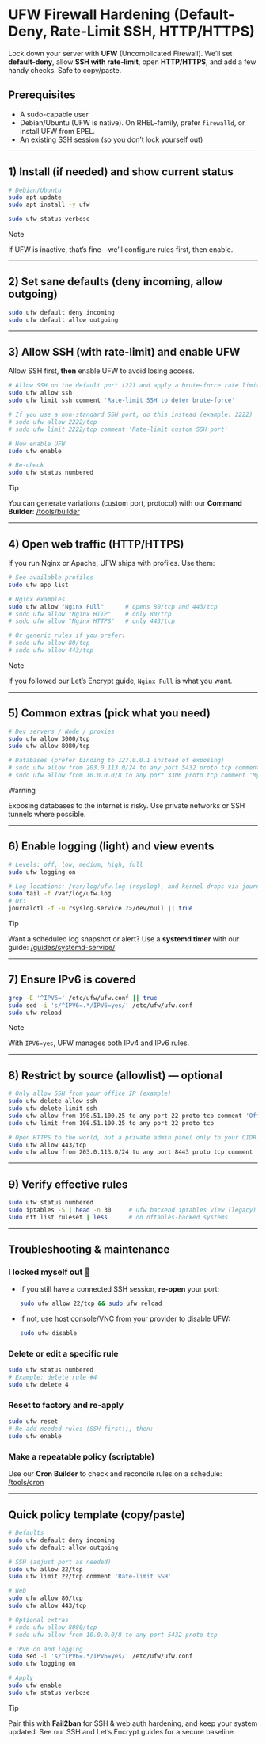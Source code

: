 # UFW Firewall Hardening (Default-Deny, Rate-Limit SSH, HTTP/HTTPS)

Lock down your server with **UFW** (Uncomplicated Firewall). We’ll set **default-deny**, allow **SSH with rate-limit**, open **HTTP/HTTPS**, and add a few handy checks. Safe to copy/paste.

## Prerequisites
- A sudo-capable user
- Debian/Ubuntu (UFW is native). On RHEL-family, prefer `firewalld`, or install UFW from EPEL.
- An existing SSH session (so you don’t lock yourself out)

---

## 1) Install (if needed) and show current status
```bash
# Debian/Ubuntu
sudo apt update
sudo apt install -y ufw

sudo ufw status verbose
```

> [!NOTE]
> If UFW is inactive, that’s fine—we’ll configure rules first, then enable.

---

## 2) Set sane defaults (deny incoming, allow outgoing)
```bash
sudo ufw default deny incoming
sudo ufw default allow outgoing
```

---

## 3) Allow SSH (with rate-limit) and enable UFW
Allow SSH first, **then** enable UFW to avoid losing access.

```bash
# Allow SSH on the default port (22) and apply a brute-force rate limit
sudo ufw allow ssh
sudo ufw limit ssh comment 'Rate-limit SSH to deter brute-force'

# If you use a non-standard SSH port, do this instead (example: 2222)
# sudo ufw allow 2222/tcp
# sudo ufw limit 2222/tcp comment 'Rate-limit custom SSH port'

# Now enable UFW
sudo ufw enable

# Re-check
sudo ufw status numbered
```

> [!TIP]
> You can generate variations (custom port, protocol) with our **Command Builder**: [/tools/builder](/tools/builder)

---

## 4) Open web traffic (HTTP/HTTPS)
If you run Nginx or Apache, UFW ships with profiles. Use them:

```bash
# See available profiles
sudo ufw app list

# Nginx examples
sudo ufw allow "Nginx Full"      # opens 80/tcp and 443/tcp
# sudo ufw allow "Nginx HTTP"    # only 80/tcp
# sudo ufw allow "Nginx HTTPS"   # only 443/tcp

# Or generic rules if you prefer:
# sudo ufw allow 80/tcp
# sudo ufw allow 443/tcp
```

> [!NOTE]
> If you followed our Let’s Encrypt guide, `Nginx Full` is what you want.

---

## 5) Common extras (pick what you need)
```bash
# Dev servers / Node / proxies
sudo ufw allow 3000/tcp
sudo ufw allow 8080/tcp

# Databases (prefer binding to 127.0.0.1 instead of exposing)
# sudo ufw allow from 203.0.113.0/24 to any port 5432 proto tcp comment 'PostgreSQL VPC only'
# sudo ufw allow from 10.0.0.0/8 to any port 3306 proto tcp comment 'MySQL internal'
```

> [!WARNING]
> Exposing databases to the internet is risky. Use private networks or SSH tunnels where possible.

---

## 6) Enable logging (light) and view events
```bash
# Levels: off, low, medium, high, full
sudo ufw logging on

# Log locations: /var/log/ufw.log (rsyslog), and kernel drops via journal
sudo tail -f /var/log/ufw.log
# Or:
journalctl -f -u rsyslog.service 2>/dev/null || true
```

> [!TIP]
> Want a scheduled log snapshot or alert? Use a **systemd timer** with our guide: [/guides/systemd-service/](/guides/systemd-service/)

---

## 7) Ensure IPv6 is covered
```bash
grep -E '^IPV6=' /etc/ufw/ufw.conf || true
sudo sed -i 's/^IPV6=.*/IPV6=yes/' /etc/ufw/ufw.conf
sudo ufw reload
```

> [!NOTE]
> With `IPV6=yes`, UFW manages both IPv4 and IPv6 rules.

---

## 8) Restrict by source (allowlist) — optional
```bash
# Only allow SSH from your office IP (example)
sudo ufw delete allow ssh
sudo ufw delete limit ssh
sudo ufw allow from 198.51.100.25 to any port 22 proto tcp comment 'Office SSH'
sudo ufw limit from 198.51.100.25 to any port 22 proto tcp

# Open HTTPS to the world, but a private admin panel only to your CIDR:
sudo ufw allow 443/tcp
sudo ufw allow from 203.0.113.0/24 to any port 8443 proto tcp comment 'Admin panel'
```

---

## 9) Verify effective rules
```bash
sudo ufw status numbered
sudo iptables -S | head -n 30     # ufw backend iptables view (legacy)
sudo nft list ruleset | less      # on nftables-backed systems
```

---

## Troubleshooting & maintenance

### I locked myself out 😬
- If you still have a connected SSH session, **re-open** your port:
  ```bash
  sudo ufw allow 22/tcp && sudo ufw reload
  ```
- If not, use host console/VNC from your provider to disable UFW:
  ```bash
  sudo ufw disable
  ```

### Delete or edit a specific rule
```bash
sudo ufw status numbered
# Example: delete rule #4
sudo ufw delete 4
```

### Reset to factory and re-apply
```bash
sudo ufw reset
# Re-add needed rules (SSH first!), then:
sudo ufw enable
```

### Make a repeatable policy (scriptable)
Use our **Cron Builder** to check and reconcile rules on a schedule: [/tools/cron](/tools/cron)

---

## Quick policy template (copy/paste)
```bash
# Defaults
sudo ufw default deny incoming
sudo ufw default allow outgoing

# SSH (adjust port as needed)
sudo ufw allow 22/tcp
sudo ufw limit 22/tcp comment 'Rate-limit SSH'

# Web
sudo ufw allow 80/tcp
sudo ufw allow 443/tcp

# Optional extras
# sudo ufw allow 8080/tcp
# sudo ufw allow from 10.0.0.0/8 to any port 5432 proto tcp

# IPv6 on and logging
sudo sed -i 's/^IPV6=.*/IPV6=yes/' /etc/ufw/ufw.conf
sudo ufw logging on

# Apply
sudo ufw enable
sudo ufw status verbose
```

> [!TIP]
> Pair this with **Fail2ban** for SSH & web auth hardening, and keep your system updated. See our SSH and Let’s Encrypt guides for a secure baseline.